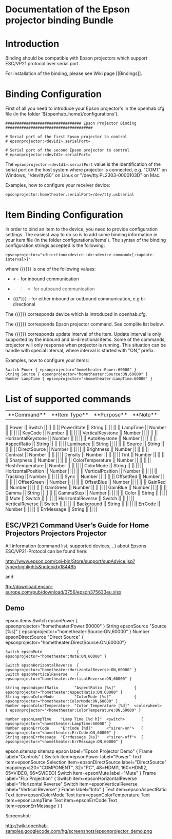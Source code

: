 # Documentation of the Epson projector binding Bundle

# Introduction

Binding should be compatible with Epson projectors which support ESC/VP21 protocol over serial port.

For installation of the binding, please see Wiki page [[Bindings]].

# Binding Configuration

First of all you need to introduce your Epson projector's in the openhab.cfg file (in the folder '${openhab_home}/configurations').

    ################################# Epson Projector Binding ######################################
    
    # Serial port of the first Epson projector to control 
    # epsonprojector:<devId1>.serialPort=
    
    # Serial port of the second Epson projector to control 
    # epsonprojector:<devId2>.serialPort=

The `epsonprojector:<devId1>.serialPort` value is the identification of the serial port on the host system where projector is connected, e.g. "COM1" on Windows, "/dev/ttyS0" on Linux or "/dev/tty.PL2303-0000103D" on Mac.

Examples, how to configure your receiver device:

    epsonprojector:hometheater.serialPort=/dev/tty.usbserial

# Item Binding Configuration

In order to bind an item to the device, you need to provide configuration settings. The easiest way to do so is to add some binding information in your item file (in the folder configurations/items`). The syntax of the binding configuration strings accepted is the following:

    epsonprojector="<direction><device-id>:<device-command>[:<update-interval>]"

where {{{<direction>}}} is one of the following values:
- < - for inbound communication
- > - for outbound communication
- {{{*}}} - for either inbound or outbound communication, e.g bi-directional

The {{{<device-id>}}} corresponds device which is introduced in openhab.cfg.

The {{{<device-command>}}} corresponds Epson projector command. See complite list below.

The {{{<update-interval>}}} corresponds update interval of the item. Update interval is only supported by the inbound and bi-directional items. Some of the commands, projector will only response when projector is running. This situation can be handle with special interval, where interval is started with "ON," prefix. 

Examples, how to configure your items:

    Switch Power { epsonprojector="hometheater:Power:60000" }
    String Source { epsonprojector="hometheater:Source:ON,60000" }
    Number LampTime { epsonprojector="<hometheater:LampTime:60000" }

# List of supported commands

<table>
  <tr><td>**Command**</td><td>**Item Type**</td><td>**Purpose**</td><td>**Note**</td></tr>
</table>
|| Power || Switch ||  ||  || 
|| PowerState || String ||  ||  || 
|| LampTime || Number ||  ||  || 
|| KeyCode || Number ||  ||  || 
|| VerticalKeystone || Number ||  ||  || 
|| HorizontalKeystone || Number ||  ||  || 
|| AutoKeystone || Number ||  ||  || 
|| AspectRatio || String ||  ||  || 
|| Luminance || String ||  ||  || 
|| Source || String ||  ||  || 
|| DirectSource || Number ||  ||  || 
|| Brightness || Number ||  ||  || 
|| Contrast || Number ||  ||  || 
|| Density || Number ||  ||  || 
|| Tint || Number ||  ||  || 
|| Sharpness || Number ||  ||  || 
|| ColorTemperature || Number ||  ||  || 
|| FleshTemperature || Number ||  ||  || 
|| ColorMode || String ||  ||  || 
|| HorizontalPosition || Number ||  ||  || 
|| VerticalPosition || Number ||  ||  || 
|| Tracking || Number ||  ||  || 
|| Sync || Number ||  ||  || 
|| OffsetRed || Number ||  ||  || 
|| OffsetGreen || Number ||  ||  || 
|| OffsetBlue || Number ||  ||  || 
|| GainRed || Number ||  ||  || 
|| GainGreen || Number ||  ||  || 
|| GainBlue || Number ||  ||  || 
|| Gamma || String ||  ||  || 
|| GammaStep || Number ||  ||  || 
|| Color || String ||  ||  || 
|| Mute || Switch ||  ||  || 
|| HorizontalReverse || Switch ||  ||  || 
|| VerticalReverse || Switch ||  ||  || 
|| Background || String ||  ||  || 
|| ErrCode || Number ||  ||  || 
|| ErrMessage || String ||  ||  || 

## ESC/VP21 Command User’s Guide for Home Projectors Projectors Projector

All information (command list, supported devices, ..) about Epsons ESC/VP21-Protocol can be found here:

http://www.epson.com/cgi-bin/Store/support/supAdvice.jsp?type=highlights&noteoid=184485

and

ftp://download.epson-europe.com/pub/download/3756/epson375633eu.xlsx

## Demo

epson.items
    Switch epsonPower                          { epsonprojector="hometheater:Power:60000" }
    String epsonSource        "Source [%s]"    { epsonprojector="hometheater:Source:ON,60000" }
    Number epsonDirectSource  "Direct Source"  { epsonprojector="hometheater:DirectSource:ON,60000"}
    
    Switch epsonMute               { epsonprojector="hometheater:Mute:ON,60000" }
    
    Switch epsonHorizontalReverse  { epsonprojector="hometheater:HorizontalReverse:ON,60000" }
    Switch epsonVerticalReverse    { epsonprojector="hometheater:VerticalReverse:ON,60000" }
    
    String epsonAspectRatio       "AspectRatio [%s]"        { epsonprojector="hometheater:AspectRatio:ON,60000" }
    String epsonColorMode         "ColorMode [%s]"          { epsonprojector="hometheater:ColorMode:ON,60000" }
    Number epsonColorTemperature  "Color Temperature [%d]"  <colorwheel>   { epsonprojector="<hometheater:ColorTemperature:ON,60000" }
    
    Number epsonLampTime    "Lamp Time [%d h]"  <switch>       { epsonprojector="<hometheater:LampTime:60000" }
    Number epsonErrCode     "ErrCode [%d]"      <"siren-on">   { epsonprojector="<hometheater:ErrCode:ON,60000" }
    String epsonErrMessage  "ErrMessage [%s]"   <"siren-off">  { epsonprojector="<hometheater:ErrMessage:ON,60000" }

epson.sitemap
    sitemap epson label="Epson Projector Demo"
    {
        Frame label="Controls" {
            Switch     item=epsonPower         label="Power"
            Text       item=epsonSource
            Selection  item=epsonDirectSource  label="DirectSource" mappings=[20="COMPONENT", 32="PC", 48=HDMI1, 160=HDMI2, 65=VIDEO, 66=SVIDEO]
            Switch     item=epsonMute label="Mute"
        }
        Frame label="Flip Projection" {
            Switch  item=epsonHorizontalReverse label="Horizontal Reverse"
            Switch  item=epsonVerticalReverse   label="Vertical Reverse"
        }
        Frame label="Info" {
            Text  item=epsonAspectRatio
            Text  item=epsonColorMode
            Text  item=epsonColorTemperature
            Text  item=epsonLampTime
            Text  item=epsonErrCode
            Text  item=epsonErrMessage
        }
    }

Screenshot:

http://wiki.openhab-samples.googlecode.com/hg/screenshots/epsonprojector_demo.png